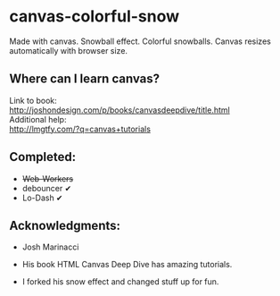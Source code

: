canvas-colorful-snow
====================

Made with canvas. Snowball effect. Colorful snowballs. Canvas resizes automatically with browser size. 

## Where can I learn canvas? ##
Link to book: <br />
http://joshondesign.com/p/books/canvasdeepdive/title.html<br />
Additional help:<br />
http://lmgtfy.com/?q=canvas+tutorials<br />

## Completed: ##
* <span style= "text-decoration: line-through">Web-Workers</span>
* debouncer ✔
* Lo-Dash ✔

## Acknowledgments: ##
* Josh Marinacci

* His book HTML Canvas Deep Dive has amazing tutorials.

* I forked his snow effect and changed stuff up for fun.